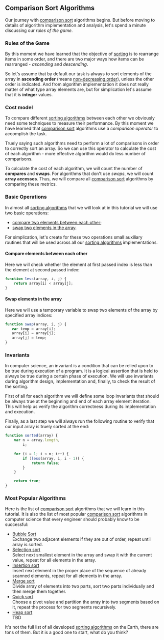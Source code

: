 ## Comparison Sort Algorithms
Our journey with [comparison sort][] algorithms begins. But before moving to details of algorithm implementation and analysis, let's spend a minute discussing our *rules of the game*.

### Rules of the Game
By this moment we have learned that the objective of [sorting][] is to rearrange items in some order, and there are two major ways how items can be rearranged - *ascending* and *descending*. 

So let's assume that by default our task is always to sort elements of the array in **ascending order** (means [non-decreasing order][]), unless the other order is indicated. And from algorithm implementation it does not really matter of what type array elements are, but for simplication let's assume that it is **integer** values.    

### Cost model
To compare different [sorting algorithms][sorting-algorithm] between each other we obviously need some techniques to measure their performance. By this moment we have learned that [comparison sort][] algorithms use a *comparison operator* to accomplish the task. 

Truely saying such algorithms need to perform a lot of comparisons in order to correctly sort an array. So we can use this operator to calculate the cost of each algorithm - more effective algorithm would do less number of comparisons. 

To calculate the cost of each algorithm, we will count the number of **compares** and **swaps**. For algorithms that don't use *swaps*, we will count **array accesses**. Thus, we will compare all [comparison sort][] algorithms by comparing these metrics.

### Basic Operations
In almost all [sorting algorithms][sorting-algorithm] that we will look at in this tutorial we will use two basic operations:

* [compare two elements between each other](#compare-elements-between-each-other);
* [swap two elements in the array](#swap-elements-in-the-array).

For simplication, let's create for these two operations small auxiliary routines that will be used across all our [sorting algorithms][sorting-algorithm] implementations.

#### Compare elements between each other
Here we will check whether the element at first passed index is less than the element at second passed index:
```javascript
function less(array, i, j) {
    return array[i] < array[j];
}
```

#### Swap elements in the array
Here we will use a temporary variable to swap two elements of the array by specified array indices:
 ```javascript
function swap(array, i, j) {
    var temp = array[i];
    array[i] = array[j];
    array[j] = temp;
}
 ```

### Invariants
In computer science, an invariant is a condition that can be relied upon to be true during execution of a program. It is a logical assertion that is held to always be true during a certain phase of execution. We will use invariants during algorithm design, implementation and, finally, to check the result of the sorting. 

First of all for each algorithm we will define some loop invariants that should be always true at the beginning and end of each array element iteration. This will help us verify the algorithm correctness during its implementation and execution.

Finally, as a last step we will always run the following routine to verify that our input array is truely sorted at the end:
```javascript
function sorted(array) {
    var n = array.length, 
        i;
  
    for (i = 1; i < n; i++) {
        if (less(array, i, i - 1)) {
            return false;
        }
    }

    return true;
}
```

### Most Popular Algorithms
Here is the list of [comparison sort][] algorithms that we will learn in this tutorial. It is also the list of most popular [comparison sort][] algorithms in computer science that every engineer should probably know to be successful:

 * [Bubble Sort][]  
 Exchange two adjacent elements if they are out of order, repeat until array is sorted.
 * [Selection sort][]  
 Select next smallest element in the array and swap it with the current value, repeat for all elements in the array.
 * [Insertion sort][]  
 Insert next element in the proper place of the sequence of already scanned elements, repeat for all elements in the array.
 * [Merge sort][]  
 Divide array of elements into two parts, sort two parts individually and then merge them together.
 * [Quick sort][]  
 Choose a pivot value and partition the array into two segments based on it, repeat the process for two segments recursively.
 * [Heap sort][]  
 TBD

It's not the full list of all developed [sorting algorithms][sorting-algorithm] on the Earth, there are tons of them. But it is a good one to start, what do you think? 

[sorting-algorithm]: https://en.wikipedia.org/wiki/Sorting_algorithm "Sorting Algorithm - Wikipedia"
[sorting]: https://en.wikipedia.org/wiki/Sorting "Sorting - Wikipedia"
[comparison sort]: https://en.wikipedia.org/wiki/Comparison_sort "Comparison Sort - Wikipedia" 
[non-decreasing order]: ../README.md#important-terms
[Bubble Sort]: bubble-sort/README.md
[Selection Sort]: selection-sort/README.md
[Insertion Sort]: insertion-sort/README.md
[Merge Sort]: merge-sort/README.md
[Quick Sort]: quick-sort/README.md
[Heap Sort]: heap-sort/README.md
